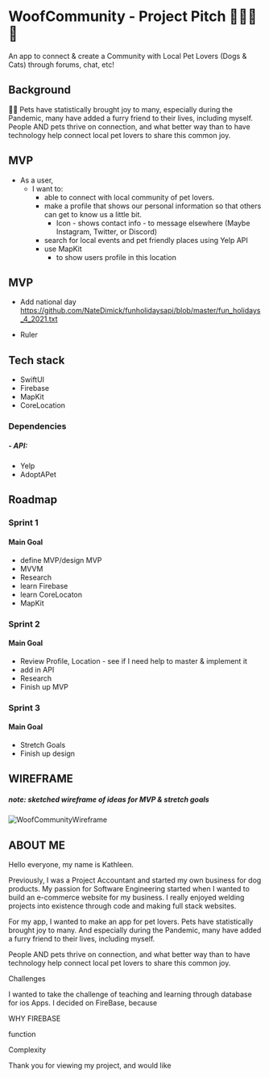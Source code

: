 # WoofCommunity - Project Pitch 🦴🐶🐱🏡

An app to connect & create a Community with Local Pet Lovers (Dogs & Cats) through forums, chat, etc! 

## Background
🐶🐱 Pets have statistically brought joy to many, especially during the Pandemic, many have added a furry friend to their lives, including myself.
People AND pets thrive on connection, and what better way than to have technology help connect local pet lovers to share this common joy. 

## MVP
- As a user,
    - I want to:
        - able to connect with local community of pet lovers.
        - make a profile that shows our personal information so that others can get to know us a little bit.
            - Icon - shows contact info - to message elsewhere (Maybe Instagram, Twitter, or Discord) 
        - search for local events and pet friendly places using Yelp API
        - use MapKit 
            - to show users profile in this location 
## MVP
- Add national day 
https://github.com/NateDimick/funholidaysapi/blob/master/fun_holidays_4_2021.txt

- Ruler 


## Tech stack

- SwiftUI
- Firebase
- MapKit
- CoreLocation

### Dependencies
##### - API:
- Yelp
- AdoptAPet




## Roadmap

### Sprint 1
#### Main Goal

- define MVP/design MVP
- MVVM
- Research
- learn Firebase
- learn CoreLocaton
- MapKit

### Sprint 2

#### Main Goal
- Review Profile, Location - see if I need help to master & implement it 
- add in API
- Research
- Finish up MVP 

### Sprint 3

#### Main Goal
- Stretch Goals 
- Finish up design 

## WIREFRAME
##### note: sketched wireframe of ideas for MVP & stretch goals
![WoofCommunityWireframe](https://user-images.githubusercontent.com/53194460/178334753-381eb888-8657-497c-9e64-1b215c63fe0d.png)


## ABOUT ME

Hello everyone, my name is Kathleen.

Previously, I was a Project Accountant and started my own business for dog products. My passion for Software Engineering started when I wanted to build an e-commerce website for my business. I really enjoyed welding projects into existence through code and making full stack websites.

For my app, I wanted to make an app for pet lovers. Pets have statistically brought joy to many. And especially during the Pandemic, many have added a furry friend to their lives, including myself.

People AND pets thrive on connection, and what better way than to have technology help connect local pet lovers to share this common joy.

Challenges

I wanted to take the challenge of teaching and learning through database for ios Apps. I decided on FireBase, because

WHY FIREBASE

function

Complexity

Thank you for viewing my project, and would like
